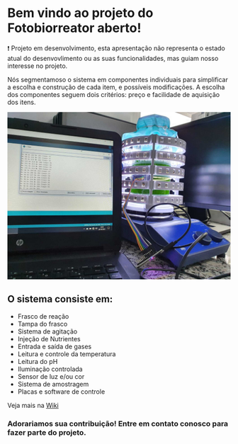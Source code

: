 # Bem vindo ao projeto do Fotobiorreator aberto!

❗ Projeto em desenvolvimento, esta apresentação não representa o estado atual do desenvovlimento ou as suas funcionalidades, mas guiam nosso interesse no projeto.

Nós segmentamoso o sistema em componentes individuais para simplificar a escolha e construção de cada item, e possíveis modificações. A escolha dos componentes seguem dois critérios: preço e facilidade de aquisição dos itens.

![PBR](https://github.com/VitorFrost/PhotoBioReactor/blob/main/Images/PBR.jpeg)

## O sistema consiste em:

- Frasco de reação
- Tampa do frasco
- Sistema de agitação
- Injeção de Nutrientes
- Entrada e saída de gases
- Leitura e controle da temperatura
- Leitura do pH
- Iluminação controlada
- Sensor de luz e/ou cor
- Sistema de amostragem
- Placas e software de controle

Veja mais na [Wiki](https://github.com/VitorFrost/PhotoBioReactor/wiki)

### Adorariamos sua contribuição! Entre em contato conosco para fazer parte do projeto.
